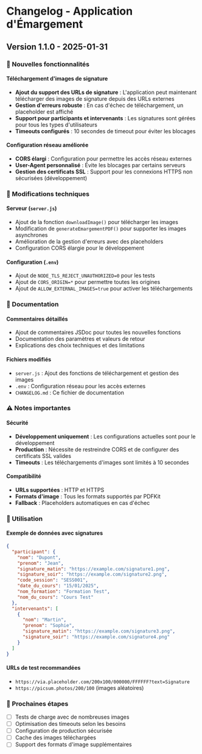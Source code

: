 # Changelog - Application d'Émargement

## Version 1.1.0 - 2025-01-31

### 🚀 Nouvelles fonctionnalités

#### Téléchargement d'images de signature
- **Ajout du support des URLs de signature** : L'application peut maintenant télécharger des images de signature depuis des URLs externes
- **Gestion d'erreurs robuste** : En cas d'échec de téléchargement, un placeholder est affiché
- **Support pour participants et intervenants** : Les signatures sont gérées pour tous les types d'utilisateurs
- **Timeouts configurés** : 10 secondes de timeout pour éviter les blocages

#### Configuration réseau améliorée
- **CORS élargi** : Configuration pour permettre les accès réseau externes
- **User-Agent personnalisé** : Évite les blocages par certains serveurs
- **Gestion des certificats SSL** : Support pour les connexions HTTPS non sécurisées (développement)

### 🔧 Modifications techniques

#### Serveur (`server.js`)
- Ajout de la fonction `downloadImage()` pour télécharger les images
- Modification de `generateEmargementPDF()` pour supporter les images asynchrones
- Amélioration de la gestion d'erreurs avec des placeholders
- Configuration CORS élargie pour le développement

#### Configuration (`.env`)
- Ajout de `NODE_TLS_REJECT_UNAUTHORIZED=0` pour les tests
- Ajout de `CORS_ORIGIN=*` pour permettre toutes les origines
- Ajout de `ALLOW_EXTERNAL_IMAGES=true` pour activer les téléchargements

### 📝 Documentation

#### Commentaires détaillés
- Ajout de commentaires JSDoc pour toutes les nouvelles fonctions
- Documentation des paramètres et valeurs de retour
- Explications des choix techniques et des limitations

#### Fichiers modifiés
- `server.js` : Ajout des fonctions de téléchargement et gestion des images
- `.env` : Configuration réseau pour les accès externes
- `CHANGELOG.md` : Ce fichier de documentation

### ⚠️ Notes importantes

#### Sécurité
- **Développement uniquement** : Les configurations actuelles sont pour le développement
- **Production** : Nécessite de restreindre CORS et de configurer des certificats SSL valides
- **Timeouts** : Les téléchargements d'images sont limités à 10 secondes

#### Compatibilité
- **URLs supportées** : HTTP et HTTPS
- **Formats d'image** : Tous les formats supportés par PDFKit
- **Fallback** : Placeholders automatiques en cas d'échec

### 🎯 Utilisation

#### Exemple de données avec signatures
```json
{
  "participant": {
    "nom": "Dupont",
    "prenom": "Jean",
    "signature_matin": "https://example.com/signature1.png",
    "signature_soir": "https://example.com/signature2.png",
    "code_session": "SESS001",
    "date_du_cours": "15/01/2025",
    "nom_formation": "Formation Test",
    "nom_du_cours": "Cours Test"
  },
  "intervenants": [
    {
      "nom": "Martin",
      "prenom": "Sophie",
      "signature_matin": "https://example.com/signature3.png",
      "signature_soir": "https://example.com/signature4.png"
    }
  ]
}
```

#### URLs de test recommandées
- `https://via.placeholder.com/200x100/000000/FFFFFF?text=Signature`
- `https://picsum.photos/200/100` (images aléatoires)

### 🔄 Prochaines étapes

- [ ] Tests de charge avec de nombreuses images
- [ ] Optimisation des timeouts selon les besoins
- [ ] Configuration de production sécurisée
- [ ] Cache des images téléchargées
- [ ] Support des formats d'image supplémentaires 